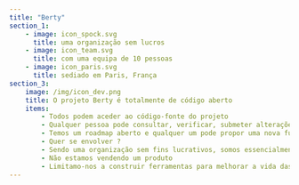 ```yaml
---
title: "Berty"
section_1:
    - image: icon_spock.svg
      title: uma organização sem lucros
    - image: icon_team.svg
      title: com uma equipa de 10 pessoas
    - image: icon_paris.svg
      title: sediado em Paris, França
section_3:
    image: /img/icon_dev.png
    title: O projeto Berty é totalmente de código aberto
    items:
        - Todos podem aceder ao código-fonte do projeto
        - Qualquer pessoa pode consultar, verificar, submeter alterações ou melhorias, relatar um erro, realizar uma auditoria de segurança...
        - Temos um roadmap aberto e qualquer um pode propor uma nova funcionalidade
        - Quer se envolver ?
        - Sendo uma organização sem fins lucrativos, somos essencialmente, incapazes de obter lucros
        - Não estamos vendendo um produto
        - Limitamo-nos a construir ferramentas para melhorar a vida das pessoas
---
```


<!-- everything is done in layouts/_default/home.html -->
